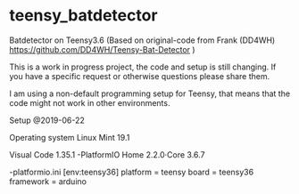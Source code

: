 # teensy_batdetector
Batdetector on Teensy3.6 (Based on original-code from Frank (DD4WH)
https://github.com/DD4WH/Teensy-Bat-Detector )

This is a work in progress project, the code and setup is still changing. If you have a specific request or otherwise questions please share them. 

I am using a non-default programming setup for Teensy, that means that the code might not work in other environments.

Setup @2019-06-22

Operating system Linux Mint 19.1

Visual Code 1.35.1
-PlatformIO Home 2.2.0·Core 3.6.7

-platformio.ini
  [env:teensy36]
  platform = teensy
  board = teensy36
  framework = arduino

